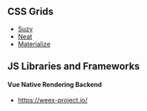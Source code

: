 ## CSS Grids

* [Suzy](http://susy.oddbird.net/)
* [Neat](http://neat.bourbon.io/)
* [Materialize](http://materializecss.com/)


## JS Libraries and Frameworks

#### Vue Native Rendering Backend
* https://weex-project.io/